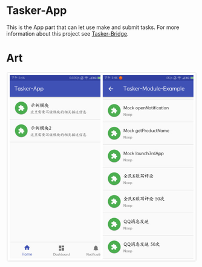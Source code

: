 # Tasker-App
This is the App part that can let use make and submit tasks.
For more information about this project see [Tasker-Bridge](https://github.com/Tornaco/Tasker-Bridge).

# Art
![](art/AIO.jpg)